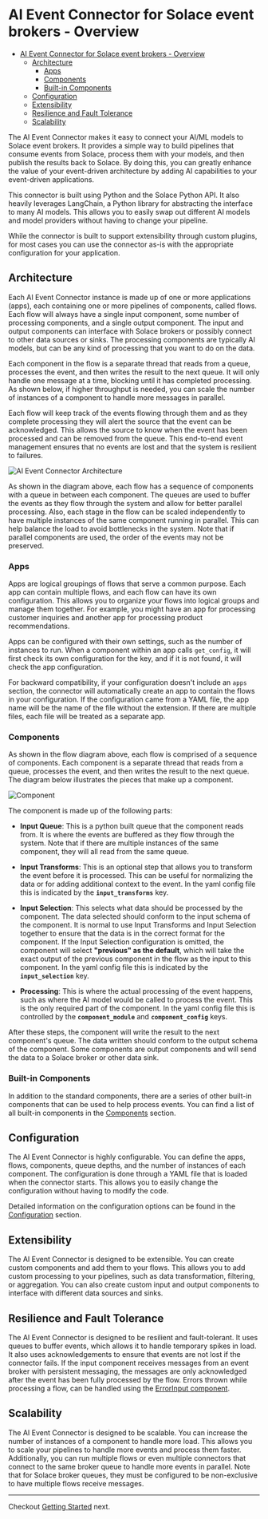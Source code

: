 # AI Event Connector for Solace event brokers - Overview


- [AI Event Connector for Solace event brokers - Overview](#ai-event-connector-for-solace-event-brokers---overview)
  - [Architecture](#architecture)
    - [Apps](#apps)
    - [Components](#components)
    - [Built-in Components](#built-in-components)
  - [Configuration](#configuration)
  - [Extensibility](#extensibility)
  - [Resilience and Fault Tolerance](#resilience-and-fault-tolerance)
  - [Scalability](#scalability)

The AI Event Connector makes it easy to connect your AI/ML models to Solace event brokers. It provides a simple way to build pipelines that consume events from Solace, process them with your models, and then publish the results back to Solace. By doing this, you can greatly enhance the value of your event-driven architecture by adding AI capabilities to your event-driven applications.

This connector is built using Python and the Solace Python API. It also heavily leverages LangChain, a Python library for abstracting the interface to many AI models. This allows you to easily swap out different AI models and model providers without having to change your pipeline.

While the connector is built to support extensibility through custom plugins, for most cases you can use the connector as-is with the appropriate configuration for your application.

## Architecture

Each AI Event Connector instance is made up of one or more applications (apps), each containing one or more pipelines of components, called flows. Each flow will always have a single input component, some number of processing components, and a single output component. The input and output components can interface with Solace brokers or possibly connect to other data sources or sinks. The processing components are typically AI models, but can be any kind of processing that you want to do on the data.

Each component in the flow is a separate thread that reads from a queue, processes the event, and then writes the result to the next queue. It will only handle one message at a time, blocking until it has completed processing. As shown below, if higher throughput is needed, you can scale the number of instances of a component to handle more messages in parallel.

Each flow will keep track of the events flowing through them and as they complete processing they will alert the source that the event can be acknowledged. This allows the source to know when the event has been processed and can be removed from the queue. This end-to-end event management ensures that no events are lost and that the system is resilient to failures.

![AI Event Connector Architecture](images/flows.png)

As shown in the diagram above, each flow has a sequence of components with a queue in between each component. The queues are used to buffer the events as they flow through the system and allow for better parallel processing. Also, each stage in the flow can be scaled independently to have multiple instances of the same component running in parallel. This can help balance the load to avoid bottlenecks in the system. Note that if parallel components are used, the order of the events may not be preserved.

### Apps

Apps are logical groupings of flows that serve a common purpose. Each app can contain multiple flows, and each flow can have its own configuration. This allows you to organize your flows into logical groups and manage them together. For example, you might have an app for processing customer inquiries and another app for processing product recommendations.

Apps can be configured with their own settings, such as the number of instances to run. When a component within an app calls `get_config`, it will first check its own configuration for the key, and if it is not found, it will check the app configuration.

For backward compatibility, if your configuration doesn't include an `apps` section, the connector will automatically create an app to contain the flows in your configuration. If the configuration came from a YAML file, the app name will be the name of the file without the extension. If there are multiple files, each file will be treated as a separate app.

### Components

As shown in the flow diagram above, each flow is comprised of a sequence of components. Each component is a separate thread that reads from a queue, processes the event, and then writes the result to the next queue. The diagram below illustrates the pieces that make up a component.

![Component](images/parts_of_a_component.png)

The component is made up of the following parts:

- **Input Queue**: This is a python built queue that the component reads from. It is where the events are buffered as they flow through the system. Note that if there are multiple instances of the same component, they will all read from the same queue.

- **Input Transforms**: This is an optional step that allows you to transform the event before it is processed. This can be useful for normalizing the data or for adding additional context to the event. In the yaml config file this is indicated by the **`input_transforms`** key.

- **Input Selection**: This selects what data should be processed by the component. The data selected should conform to the input schema of the component. It is normal to use Input Transforms and Input Selection together to ensure that the data is in the correct format for the component. If the Input Selection configuration is omitted, the component will select **"previous" as the default**, which will take the exact output of the previous component in the flow as the input to this component. In the yaml config file this is indicated by the **`input_selection`** key.

- **Processing**: This is where the actual processing of the event happens, such as where the AI model would be called to process the event. This is the only required part of the component. In the yaml config file this is controlled by the **`component_module`** and **`component_config`** keys.

After these steps, the component will write the result to the next component's queue. The data written should conform to the output schema of the component. Some components are output components and will send the data to a Solace broker or other data sink.

### Built-in Components

In addition to the standard components, there are a series of other built-in components that can be used to help process events. You can find a list of all built-in components in the [Components](components/index.md) section.

## Configuration

The AI Event Connector is highly configurable. You can define the apps, flows, components, queue depths, and the number of instances of each component. The configuration is done through a YAML file that is loaded when the connector starts. This allows you to easily change the configuration without having to modify the code.

Detailed information on the configuration options can be found in the [Configuration](configuration.md) section.

## Extensibility

The AI Event Connector is designed to be extensible. You can create custom components and add them to your flows. This allows you to add custom processing to your pipelines, such as data transformation, filtering, or aggregation. You can also create custom input and output components to interface with different data sources and sinks.

## Resilience and Fault Tolerance

The AI Event Connector is designed to be resilient and fault-tolerant. It uses queues to buffer events, which allows it to handle temporary spikes in load. It also uses acknowledgements to ensure that events are not lost if the connector fails. If the input component receives messages from an event broker with persistent messaging, the messages are only acknowledged after the event has been fully processed by the flow. Errors thrown while processing a flow, can be handled using the [ErrorInput component](components/error_input.md).

## Scalability

The AI Event Connector is designed to be scalable. You can increase the number of instances of a component to handle more load. This allows you to scale your pipelines to handle more events and process them faster. Additionally, you can run multiple flows or even multiple connectors that connect to the same broker queue to handle more events in parallel. Note that for Solace broker queues, they must be configured to be non-exclusive to have multiple flows receive messages.


---

Checkout [Getting Started](getting_started.md) next.
